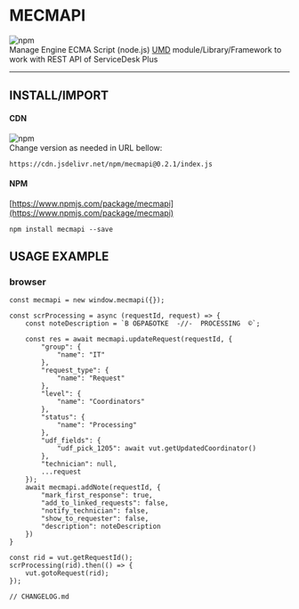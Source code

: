 # MECMAPI
![npm](https://img.shields.io/npm/v/mecmapi?label=npm%40latest&logo=MECMAPI)  
Manage Engine ECMA Script (node.js) [UMD](https://github.com/umdjs/umd) module/Library/Framework to work with REST API of ServiceDesk Plus




---

## INSTALL/IMPORT
#### CDN
![npm](https://img.shields.io/npm/v/mecmapi?label=MECMAPI%40latest&logo=MECMAPI)  
Change version as needed in URL bellow:
```
https://cdn.jsdelivr.net/npm/mecmapi@0.2.1/index.js
```
#### NPM
[https://www.npmjs.com/package/mecmapi](https://www.npmjs.com/package/mecmapi)  
```
npm install mecmapi --save
```
## USAGE EXAMPLE
### browser
```JS
const mecmapi = new window.mecmapi({});

const scrProcessing = async (requestId, request) => {
    const noteDescription = `В ОБРАБОТКЕ  -//-  PROCESSING  ©`;

    const res = await mecmapi.updateRequest(requestId, {
        "group": {
            "name": "IT"
        },
        "request_type": {
            "name": "Request"
        },
        "level": {
            "name": "Coordinators"
        },
        "status": {
            "name": "Processing"
        },
        "udf_fields": {
            "udf_pick_1205": await vut.getUpdatedCoordinator()
        },
        "technician": null,
        ...request
    });
    await mecmapi.addNote(requestId, {
        "mark_first_response": true,
        "add_to_linked_requests": false,
        "notify_technician": false,
        "show_to_requester": false,
        "description": noteDescription
    })
}

const rid = vut.getRequestId();
scrProcessing(rid).then(() => {
    vut.gotoRequest(rid);
});
```

```
// CHANGELOG.md
```